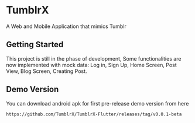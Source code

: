 # TumblrX
 A Web and Mobile Application that mimics Tumblr
 
 ## Getting Started
 This project is still in the phase of development, Some functionalities are now implemented with mock data: Log in, Sign Up, Home Screen, Post View, Blog Screen, Creating Post.
 
 ## Demo Version
 You can download android apk for first pre-release demo version from here
 ```
 https://github.com/TumblrX/TumblrX-Flutter/releases/tag/v0.0.1-beta
 ```
 
